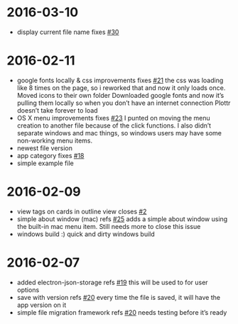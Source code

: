 2016-03-10
==========

  * display current file name
    fixes [#30](https://github.com/cameronsutter/plottr_electron/issues/30)

2016-02-11
==========

  * google fonts locally & css improvements
    fixes [#21](https://github.com/cameronsutter/plottr_electron/issues/21)
    the css was loading like 8 times on the page, so i reworked that and
    now it only loads once.
    Moved icons to their own folder
    Downloaded google fonts and now it’s pulling them locally so when you
    don’t have an internet connection Plottr doesn’t take forever to load
  * OS X menu improvements
    fixes [#23](https://github.com/cameronsutter/plottr_electron/issues/23)
    I punted on moving the menu creation to another file because of the
    click functions. I also didn’t separate windows and mac things, so
    windows users may have some non-working menu items.
  * newest file version
  * app category
    fixes [#18](https://github.com/cameronsutter/plottr_electron/issues/18)
  * simple example file

2016-02-09
==========

  * view tags on cards in outline view
    closes [#2](https://github.com/cameronsutter/plottr_electron/issues/2)
  * simple about window (mac)
    refs [#25](https://github.com/cameronsutter/plottr_electron/issues/25)
    adds a simple about window using the built-in mac menu item. Still
    needs more to close this issue
  * windows build :)
    quick and dirty windows build

2016-02-07
==========

  * added electron-json-storage
    refs [#19](https://github.com/cameronsutter/plottr_electron/issues/19)
    this will be used to for user options
  * save with version
    refs [#20](https://github.com/cameronsutter/plottr_electron/issues/20)
    every time the file is saved, it will have the app version on it
  * simple file migration framework
    refs [#20](https://github.com/cameronsutter/plottr_electron/issues/20)
    needs testing before it’s ready
